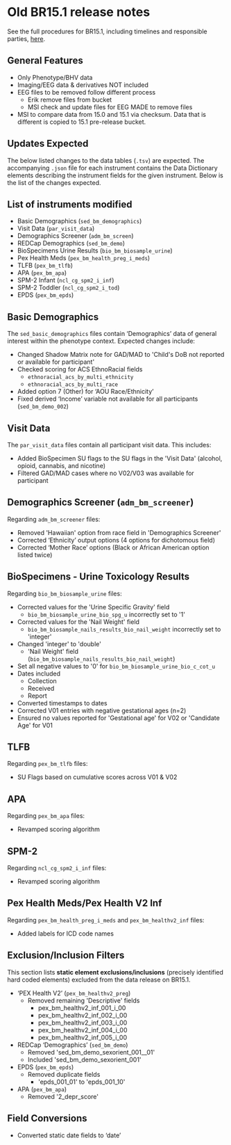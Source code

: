 # Old BR15.1 release notes

<p>
<div class="notification-banner static-banner">
  <span class="emoji"><i class="fa-solid fa-circle-info"></i></span>
  <span class="text">See the full procedures for BR15.1, including timelines and responsible parties, <a href="https://docs.google.com/document/d/1rVvzBA7eu_ZuTpD9Mbp_Hg8sTzAYT9R6cp3AGtHNhYg/edit?tab=t.0">here</a>.</span>
</div>
</p>

## General Features

* Only Phenotype/BHV data  
* Imaging/EEG data & derivatives NOT included  
* EEG files to be removed follow different process  
    * Erik remove files from bucket  
    * MSI check and update files for EEG MADE to remove files  
* MSI to compare data from 15.0 and 15.1 via checksum. Data that is different is copied to 15.1 pre-release bucket.

## Updates Expected

The below listed changes to the data tables (`.tsv`) are expected. The accompanying `.json` file for each instrument contains the Data Dictionary elements describing the instrument fields for the given instrument. Below is the list of the changes expected.

## List of instruments modified

* Basic Demographics (`sed_bm_demographics`)  
* Visit Data (`par_visit_data`)  
* Demographics Screener (`adm_bm_screen`)  
* REDCap Demographics (`sed_bm_demo`)  
* BioSpecimens Urine Results (`bio_bm_biosample_urine`)  
* Pex Health Meds (`pex_bm_health_preg_i_meds`)  
* TLFB (`pex_bm_tlfb`)  
* APA (`pex_bm_apa`)  
* SPM-2 Infant (`ncl_cg_spm2_i_inf`)  
* SPM-2 Toddler (`ncl_cg_spm2_i_tod`)  
* EPDS (`pex_bm_epds`)

## Basic Demographics

The `sed_basic_demographics` files contain ‘Demographics’ data of general interest within the phenotype context. Expected changes include:

* Changed Shadow Matrix note for GAD/MAD to 'Child's DoB not reported or available for participant'  
* Checked scoring for ACS EthnoRacial fields  
    * `ethnoracial_acs_by_multi_ethnicity`  
    * `ethnoracial_acs_by_multi_race`  
* Added option 7 (Other) for ‘AOU Race/Ethnicity’  
* Fixed derived ‘Income’ variable not available for all participants (`sed_bm_demo_002`)

## Visit Data

The `par_visit_data` files contain all participant visit data. This includes:

* Added BioSpecimen SU flags to the SU flags in the 'Visit Data' (alcohol, opioid, cannabis, and nicotine)  
* Filtered GAD/MAD cases where no V02/V03 was available for participant

## Demographics Screener (`adm_bm_screener`)

Regarding `adm_bm_screener` files:

* Removed 'Hawaiian' option from race field in 'Demographics Screener'  
* Corrected ‘Ethnicity’ output options (4 options for dichotomous field)  
* Corrected ‘Mother Race’ options (Black or African American option listed twice)

## BioSpecimens - Urine Toxicology Results

Regarding `bio_bm_biosample_urine` files:

* Corrected values for the 'Urine Specific Gravity' field  
    * `bio_bm_biosample_urine_bio_spg_u` incorrectly set to '1'   
* Corrected values for the 'Nail Weight' field  
    * `bio_bm_biosample_nails_results_bio_nail_weight` incorrectly set to 'integer'   
* Changed 'integer' to 'double'   
    * 'Nail Weight' field (`bio_bm_biosample_nails_results_bio_nail_weight`)  
* Set all negative values to '0' for `bio_bm_biosample_urine_bio_c_cot_u` 
* Dates included  
    * Collection  
    * Received  
    * Report  
* Converted timestamps to dates  
* Corrected V01 entries with negative gestational ages (n=2)  
* Ensured no values reported for 'Gestational age' for V02 or 'Candidate Age' for V01

## TLFB

Regarding `pex_bm_tlfb` files:  

* SU Flags based on cumulative scores across V01 & V02

## APA

Regarding `pex_bm_apa` files:

* Revamped scoring algorithm

## SPM-2

Regarding `ncl_cg_spm2_i_inf` files:

* Revamped scoring algorithm

## Pex Health Meds/Pex Health V2 Inf

Regarding `pex_bm_health_preg_i_meds` and `pex_bm_healthv2_inf` files: 

* Added labels for ICD code names


## Exclusion/Inclusion Filters

This section lists **static element exclusions/inclusions** (precisely identified hard coded elements) excluded from the data release on BR15.1.

* ‘PEX Health V2’ (`pex_bm_healthv2_preg`)  
    * Removed remaining 'Descriptive' fields  
        * pex_bm_healthv2_inf_001_i_00  
        * pex_bm_healthv2_inf_002_i_00  
        * pex_bm_healthv2_inf_003_i_00  
        * pex_bm_healthv2_inf_004_i_00  
        * pex_bm_healthv2_inf_005_i_00  
* REDCap ‘Demographics’ (`sed_bm_demo`)  
    * Removed 'sed_bm_demo_sexorient_001__01'   
    * Included 'sed_bm_demo_sexorient_001'  
* EPDS (`pex_bm_epds`)  
    * Removed duplicate fields  
        * 'epds_001_01' to 'epds_001_10'  
* APA (`pex_bm_apa`)  
    * Removed '2_depr_score'

## Field Conversions

* Converted static date fields to ‘date’
